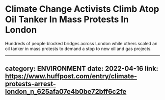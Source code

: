 # Climate Change Activists Climb Atop Oil Tanker In Mass Protests In London

Hundreds of people blocked bridges across London while others scaled an oil tanker in mass protests to demand a stop to new oil and gas projects.

---
category: ENVIRONMENT
date: 2022-04-16
link: https://www.huffpost.com/entry/climate-protests-arrest-london_n_625afa07e4b0be72bff6c2fe
---
